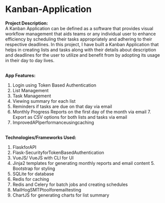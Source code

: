 # Kanban-Application
**Project Description:**<br>
A Kanban Application can be defined as a software that provides visual workflow management that aids teams or any individual user to enhance efficiency by scheduling their tasks appropriately and adhering to their respective deadlines. In this project, I have built a Kanban Application that helps in creating lists and tasks along with their details about description and deadlines for the user to utilize and benefit from by adopting its usage in their day to day lives.<br><br>

**App Features:**<br>
1. Login using Token Based Authentication
2. List Management
3. Task Management
4. Viewing summary for each list
5. Reminders if tasks are due on that day via email
6. Monthly Progress Reports on the first day of the month via email 7. Export as CSV options for both lists and tasks via email
8. ImprovedAPIperformanceusingcaching<br><br>

**Technologies/Frameworks Used:**<br>
1. FlaskforAPI
2. Flask-SecurityforTokenBasedAuthentication
3. VueJS/ VueJS with CLI for UI
4. Jinja2 templates for generating monthly reports and email content 5. Bootstrap for styling
5. SQLite for database
6. Redis for caching
7. Redis and Celery for batch jobs and creating schedules
8. MailHogSMTPtoolforemailtesting
9. ChartJS for generating charts for list summary
